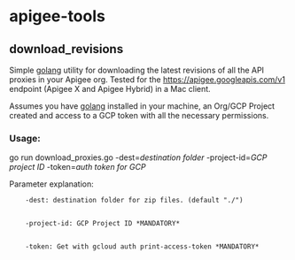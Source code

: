 # apigee-tools

## download_revisions

Simple [golang](https://golang.org) utility for downloading the latest revisions of all the API proxies in your Apigee org. Tested for the https://apigee.googleapis.com/v1 endpoint (Apigee X and Apigee Hybrid) in a Mac client.

Assumes you have [golang](https://golang.org) installed in your machine, an Org/GCP Project created and access to a GCP token with all the necessary permissions.

### Usage:

go run download_proxies.go -dest=_destination folder_ -project-id=_GCP project ID_ -token=_auth token for GCP_

Parameter explanation:

  

        -dest: destination folder for zip files. (default "./")
  

        -project-id: GCP Project ID *MANDATORY*
  

        -token: Get with gcloud auth print-access-token *MANDATORY*
